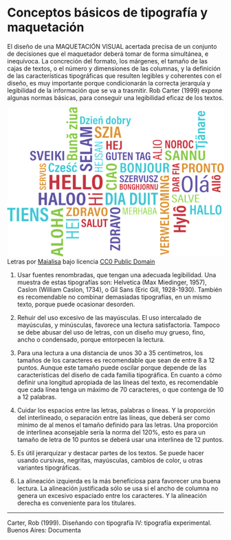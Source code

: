 
# Conceptos básicos de tipografía y maquetación

El diseño de una MAQUETACIÓN VISUAL acertada precisa de un conjunto de decisiones que el maquetador deberá tomar de forma simultánea, e inequívoca. La concreción del formato, los márgenes, el tamaño de las cajas de textos, o el número y dimensiones de las columnas, y la definición de las características tipográficas que resulten legibles y coherentes con el diseño, es muy importante porque condicionarán la correcta jerarquía y legibilidad de la información que se va a trasmitir. Rob Carter (1999) expone algunas normas básicas, para conseguir una legibilidad eficaz de los textos.

![](img/TIPOGRAFIA.png)
Letras por [Maialisa](https://pixabay.com/photo-1502369/) bajo licencia [CC0 Public Domain](https://creativecommons.org/publicdomain/zero/1.0/)



1. Usar fuentes renombradas, que tengan una adecuada legibilidad. Una muestra de estas tipografías son: Helvetica (Max Miedinger, 1957), Caslon (William Caslon, 1734), o Gil Sans (Eric Gill, 1928-1930). También es recomendable no combinar demasiadas tipografías, en un mismo texto, porque puede ocasionar desorden.



2. Rehuir del uso excesivo de las mayúsculas. El uso intercalado de mayúsculas, y minúsculas, favorece una lectura satisfactoria. Tampoco se debe abusar del uso de letras, con un diseño muy grueso, fino, ancho o condensado, porque entorpecen la lectura.



3. Para una lectura a una distancia de unos 30 a 35 centímetros, los tamaños de los caracteres es recomendable que sean de entre 8 a 12 puntos. Aunque este tamaño puede oscilar porque depende de las características del diseño de cada familia tipográfica. En cuanto a cómo definir una longitud apropiada de las líneas del texto, es recomendable que cada línea tenga un máximo de 70 caracteres, o que contenga de 10 a 12 palabras.



4. Cuidar los espacios entre las letras, palabras o líneas. Y la proporción del interlineado, o separación entre las líneas, que deberá ser como mínimo de al menos el tamaño definido para las letras. Una proporción de interlinea aconsejable sería la norma del 120%, esto es para un tamaño de letra de 10 puntos se deberá usar una interlinea de 12 puntos.



5. Es útil jerarquizar y destacar partes de los textos. Se puede hacer usando cursivas, negritas, mayúsculas, cambios de color, u otras variantes tipográficas.



6. La alineación izquierda es la más beneficiosa para favorecer una buena lectura. La alineación justificada sólo se usa si el ancho de columna no genera un excesivo espaciado entre los caracteres. Y la alineación derecha es conveniente para los titulares. 

_________________________

Carter, Rob (1999). Diseñando con tipografía IV: tipografía experimental. Buenos Aires: Documenta

 

